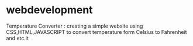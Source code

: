 # webdevelopment
Temperature Converter : creating a simple website using CSS,HTML,JAVASCRIPT to convert temperature form Celsius to Fahrenheit and etc.it

